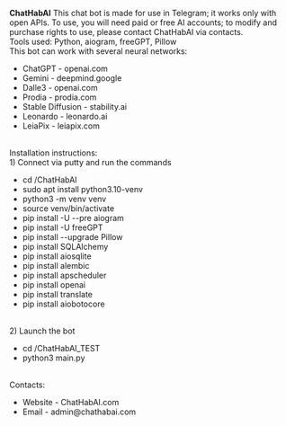 <b>ChatHabAI</b>
This chat bot is made for use in Telegram; it works only with open APIs. To use, you will need paid or free AI accounts; to modify and purchase rights to use, please contact ChatHabAI via contacts.
<br>
Tools used: Python, aiogram, freeGPT, Pillow
<br>
This bot can work with several neural networks:
<br>
<ul>
<li>ChatGPT - openai.com</li>
<li>Gemini - deepmind.google</li>
<li>Dalle3 - openai.com</li>
<li>Prodia - prodia.com</li>
<li>Stable Diffusion - stability.ai</li>
<li>Leonardo - leonardo.ai</li>
<li>LeiaPix - leiapix.com</li>
</ul>
<br>
Installation instructions:
<br>
1) Connect via putty and run the commands
<br>
<ul>
<li>cd /ChatHabAI</li>
<li>sudo apt install python3.10-venv</li>
<li>python3 -m venv venv</li>
<li>source venv/bin/activate</li>
<li>pip install -U --pre aiogram</li>
<li>pip install -U freeGPT</li>
<li>pip install --upgrade Pillow</li>
<li>pip install SQLAlchemy</li>
<li>pip install aiosqlite</li>
<li>pip install alembic</li>
<li>pip install apscheduler</li>
<li>pip install openai</li>
<li>pip install translate</li>
<li>pip install aiobotocore</li>
</ul>
<br>
2) Launch the bot
<br>
<ul>
<li>cd /ChatHabAI_TEST</li>
<li>python3 main.py</li>
</ul>
<br>
Contacts:
<br>
<ul>
<li>Website - ChatHabAI.com</li>
<li>Email - admin@chathabai.com</li>
</ul>
